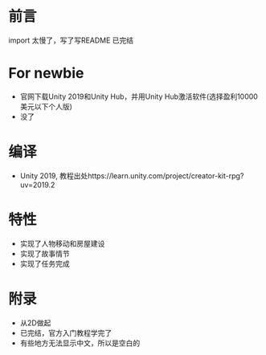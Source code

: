 ﻿# 前言
import 太慢了，写了写README
已完结

# For newbie
- 官网下载Unity 2019和Unity Hub，并用Unity Hub激活软件(选择盈利10000美元以下个人版)
- 没了

# 编译
- Unity 2019, 教程出处https://learn.unity.com/project/creator-kit-rpg?uv=2019.2

# 特性
- 实现了人物移动和房屋建设
- 实现了故事情节
- 实现了任务完成

# 附录
- 从2D做起
- 已完结，官方入门教程学完了
- 有些地方无法显示中文，所以是空白的
